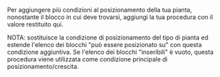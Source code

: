 Per aggiungere più condizioni al posizionamento della tua pianta, nonostante il blocco in cui deve trovarsi, aggiungi la tua procedura con il valore restituito qui.

NOTA: sostituisce la condizione di posizionamento del tipo di pianta ed estende l'elenco dei blocchi "può essere posizionato su" con questa condizione aggiuntiva. Se l'elenco dei blocchi "inseribili" è vuoto, questa procedura viene utilizzata come condizione principale di posizionamento/crescita.